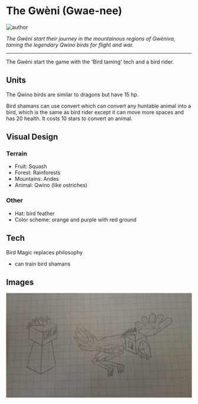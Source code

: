 # The Gwèni (Gwae-nee)

![author](https://img.shields.io/badge/author-praisetheyuppee%234071-%237289DA)

*The Gwèni start their journey in the mountainous regions of Gwèniva, taming the legendary Qwìno birds for flight and war.*

---

The Gwèni start the game with the 'Bird taming' tech and a bird rider.

## Units

The Qwìno birds are similar to dragons but have 15 hp.

Bird shamans can use convert which can convert any huntable animal into a bird, which is the same as bird rider except it can move more spaces and has 20 health. It costs 10 stars to convert an animal.

## Visual Design

### Terrain

- Fruit: Squash
- Forest: Rainforests
- Mountains: Andes
- Animal: Qwìno (like ostriches)

### Other

- Hat: bird feather
- Color scheme: orange and purple with red ground

## Tech

Bird Magic replaces philosophy

- can train bird shamans

## Images

![Warrior and Qwìno](../images/gweni0.jpg)
